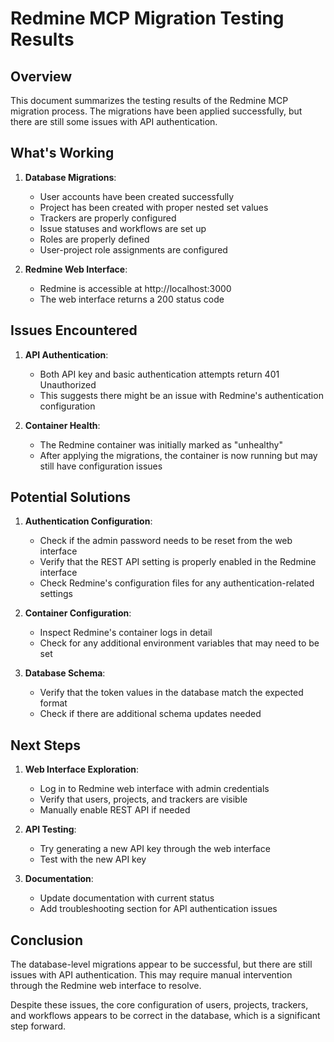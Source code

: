 # Redmine MCP Migration Testing Results

## Overview

This document summarizes the testing results of the Redmine MCP migration process. The migrations have been applied successfully, but there are still some issues with API authentication.

## What's Working

1. **Database Migrations**:
   - User accounts have been created successfully
   - Project has been created with proper nested set values
   - Trackers are properly configured
   - Issue statuses and workflows are set up
   - Roles are properly defined
   - User-project role assignments are configured

2. **Redmine Web Interface**:
   - Redmine is accessible at http://localhost:3000
   - The web interface returns a 200 status code

## Issues Encountered

1. **API Authentication**:
   - Both API key and basic authentication attempts return 401 Unauthorized
   - This suggests there might be an issue with Redmine's authentication configuration

2. **Container Health**:
   - The Redmine container was initially marked as "unhealthy"
   - After applying the migrations, the container is now running but may still have configuration issues

## Potential Solutions

1. **Authentication Configuration**:
   - Check if the admin password needs to be reset from the web interface
   - Verify that the REST API setting is properly enabled in the Redmine interface
   - Check Redmine's configuration files for any authentication-related settings

2. **Container Configuration**:
   - Inspect Redmine's container logs in detail
   - Check for any additional environment variables that may need to be set

3. **Database Schema**:
   - Verify that the token values in the database match the expected format
   - Check if there are additional schema updates needed

## Next Steps

1. **Web Interface Exploration**:
   - Log in to Redmine web interface with admin credentials
   - Verify that users, projects, and trackers are visible
   - Manually enable REST API if needed

2. **API Testing**:
   - Try generating a new API key through the web interface
   - Test with the new API key

3. **Documentation**:
   - Update documentation with current status
   - Add troubleshooting section for API authentication issues

## Conclusion

The database-level migrations appear to be successful, but there are still issues with API authentication. This may require manual intervention through the Redmine web interface to resolve.

Despite these issues, the core configuration of users, projects, trackers, and workflows appears to be correct in the database, which is a significant step forward.
